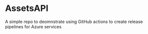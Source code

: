 # AssetsAPI

A simple repo to deomnstrate using GitHub actions to create release pipelines for Azure services 
